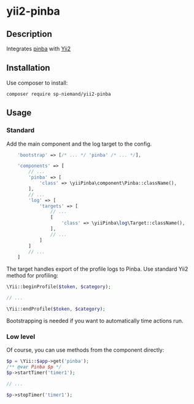 # yii2-pinba

## Description

Integrates [pinba](http://pinba.org/ "Pinba site") 
with [Yii2](https://github.com/yiisoft/yii2 "Yii2 repository")

## Installation

Use composer to install:

`composer require sp-niemand/yii2-pinba`

## Usage

### Standard

Add the main component and the log target to the config.

```php
    'bootstrap' => [/* ... */ 'pinba' /* ... */],

    'components' => [
        // ...
        'pinba' => [
            'class' => \yiiPinba\component\Pinba::className(),
        ],
        // ...
        'log' => [
            'targets' => [
                // ...
                [
                    'class' => \yiiPinba\log\Target::className(),
                ],
                // ...
            ]
        ]
        // ...
    ]
```

The target handles export of the profile logs to Pinba. Use standard Yii2 method for profiling:

```php
\Yii::beginProfile($token, $category);

// ...

\Yii::endProfile($token, $category);
```

Bootstrapping is needed if you want to automatically time actions run.

### Low level

Of course, you can use methods from the component directly:

```php
$p = \Yii::$app->get('pinba');
/** @var Pinba $p */
$p->startTimer('timer1');

// ...

$p->stopTimer('timer1');
```